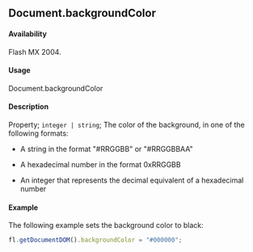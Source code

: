 ## Document.backgroundColor

#### Availability

Flash MX 2004.

#### Usage

Document.backgroundColor

#### Description

Property; `integer | string`; The color of the background, in one of the following formats:

- A string in the format "#RRGGBB" or "#RRGGBBAA"

- A hexadecimal number in the format 0xRRGGBB

- An integer that represents the decimal equivalent of a hexadecimal number

#### Example

The following example sets the background color to black:

```javascript
fl.getDocumentDOM().backgroundColor = "#000000";
```
